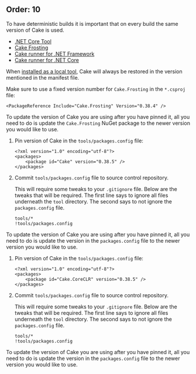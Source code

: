 Order: 10
---

To have deterministic builds it is important that on every build the same version of Cake is used.

<ul class="nav nav-tabs">
    <li class="active"><a data-toggle="tab" href="#tool1">.NET Core Tool</a></li>
    <li><a data-toggle="tab" href="#frosting1">Cake Frosting</a></li>
    <li><a data-toggle="tab" href="#netfx1">Cake runner for .NET Framework</a></li>
    <li><a data-toggle="tab" href="#core1">Cake runner for .NET Core</a></li>
</ul>

<div class="tab-content">
    <div id="tool1" class="tab-pane fade in active">
        <p>
          When <a href="/running-builds/runners/dotnet-core-tool#bootstrapping-for.net-core-tool">installed as a local tool</a>, Cake will always be restored in the version mentioned in the manifest file.
        </p>
    </div>
    <div id="frosting1" class="tab-pane fade">
        <p>
            Make sure to use a fixed version number for <code>Cake.Frosting</code> in the <code>*.csproj</code> file:<br/>
<pre><code class="language-xml hljs">&lt;PackageReference Include="Cake.Frosting" Version="0.38.4" /&gt;</code></pre>
        </p>
        <p>
          To update the version of Cake you are using after you have pinned it, all you need to do is update the <code>Cake.Frosting</code> NuGet package to the newer version you would like to use.
        </p>
    </div>
    <div id="netfx1" class="tab-pane fade">
        <ol>
            <li>
                <p>
                    Pin version of Cake in the <code>tools/packages.config</code> file:<br/>
<pre><code class="language-xml hljs">&lt;?xml version="1.0" encoding="utf-8"?&gt;
&lt;packages&gt;
    &lt;package id="Cake" version="0.38.5" /&gt;
&lt;/packages&gt;</code></pre>
                </p>
            </li>
            <li>
                <p>
                    Commit <code>tools/packages.config</code> file to source control repository.
                </p>
                <p>
                    This will require some tweaks to your <code>.gitignore</code> file.
                    Below are the tweaks that will be required.
                    The first line says to ignore all files underneath the <code>tool</code> directory.
                    The second says to not ignore the <code>packages.config</code> file.<br/>
<pre><code class="hljs">tools/*
!tools/packages.config</code></pre>
                </p>
            </li>
        </ol>
        <p>
          To update the version of Cake you are using after you have pinned it, all you need to do is update the version in the <code>packages.config</code> file to the newer version you would like to use.
        </p>
    </div>
    <div id="core1" class="tab-pane fade">
        <ol>
            <li>
                <p>
                    Pin version of Cake in the <code>tools/packages.config</code> file:<br/>
<pre><code class="language-xml hljs">&lt;?xml version="1.0" encoding="utf-8"?&gt;
&lt;packages&gt;
    &lt;package id="Cake.CoreCLR" version="0.38.5" /&gt;
&lt;/packages&gt;</code></pre>
                </p>
            </li>
            <li>
                <p>
                    Commit <code>tools/packages.config</code> file to source control repository.
                </p>
                <p>
                    This will require some tweaks to your <code>.gitignore</code> file.
                    Below are the tweaks that will be required.
                    The first line says to ignore all files underneath the <code>tool</code> directory.
                    The second says to not ignore the <code>packages.config</code> file.<br/>
<pre><code class="hljs">tools/*
!tools/packages.config</code></pre>
                </p>
            </li>
        </ol>
        <p>
          To update the version of Cake you are using after you have pinned it, all you need to do is update the version in the <code>packages.config</code> file to the newer version you would like to use.
        </p>
    </div>
</div>
